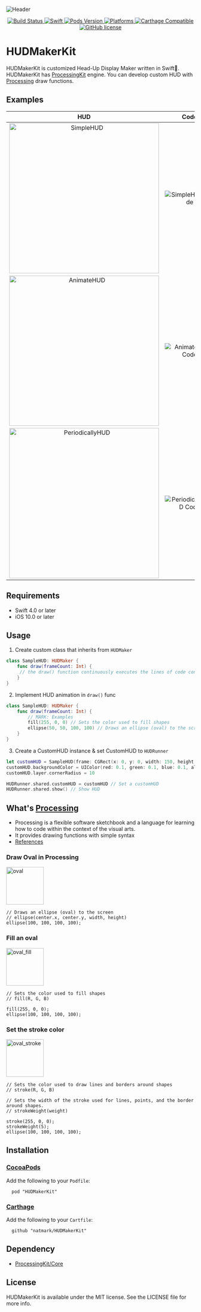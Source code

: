 ![Header](https://github.com/natmark/HUDMakerKit/blob/master/Resources/header.png?raw=true)

<p align="center">
    <a href="https://travis-ci.com/natmark/HUDMakerKit">
        <img src="https://travis-ci.com/natmark/HUDMakerKit.svg?token=nzmukddH8XeX8xpNA4qP&branch=master"
             alt="Build Status">
    </a>
    <a href="https://github.com/apple/swift">
        <img alt="Swift" src="https://img.shields.io/badge/swift-4.0-orange.svg">
    </a>
    <a href="https://cocoapods.org/pods/HUDMakerKit">
        <img src="https://img.shields.io/cocoapods/v/HUDMakerKit.svg?style=flat"
             alt="Pods Version">
    </a>
    <a href="https://github.com/natmark/HUDMakerKit/">
        <img src="https://img.shields.io/cocoapods/p/HUDMakerKit.svg?style=flat"
             alt="Platforms">
    </a>
    <a href="https://github.com/Carthage/Carthage">
        <img src="https://img.shields.io/badge/Carthage-compatible-brightgreen.svg?style=flat"
             alt="Carthage Compatible">
    </a>
    <a href="https://github.com/natmark/Donut/blob/master/LICENSE">
        <img src="https://img.shields.io/badge/license-MIT-brightgreen.svg"
             alt="GitHub license">
    </a>
</p>

# HUDMakerKit
HUDMakerKit is customized Head-Up Display Maker written in Swift🐧.  
HUDMakerKit has [ProcessingKit](https://github.com/natmark/ProcessingKit/) engine. You can develop custom HUD with [Processing](https://processing.org/) draw functions. 

## Examples
|HUD|Code|
|:----:|:------:|
|<img src="https://github.com/natmark/HUDMakerKit/blob/master/Resources/simple.gif?raw=true" alt="SimpleHUD" width="400px">|![SimpleHUD_Code](https://github.com/natmark/HUDMakerKit/blob/master/Resources/simpleHUD.png?raw=true)|
|<img src="https://github.com/natmark/HUDMakerKit/blob/master/Resources/animate.gif?raw=true" alt="AnimateHUD" width="400px">|![AnimateHUD Code](https://github.com/natmark/HUDMakerKit/blob/master/Resources/animateHUD.png?raw=true)|
|<img src="https://github.com/natmark/HUDMakerKit/blob/master/Resources/periodically.gif?raw=true" alt="PeriodicallyHUD" width="400px">|![PeriodicallyHUD Code](https://github.com/natmark/HUDMakerKit/blob/master/Resources/periodicallyHUD.png?raw=true)|

## Requirements
- Swift 4.0 or later
- iOS 10.0 or later

## Usage
1. Create custom class that inherits from `HUDMaker`
```swift
class SampleHUD: HUDMaker {
    func draw(frameCount: Int) {
     // the draw() function continuously executes the lines of code contained inside its block until the program is stopped or noLoop() is called.
    }
}
```

2. Implement HUD animation in `draw()` func
```swift
class SampleHUD: HUDMaker {
    func draw(frameCount: Int) {
        // MARK: Examples
        fill(255, 0, 0) // Sets the color used to fill shapes
        ellipse(50, 50, 100, 100) // Draws an ellipse (oval) to the screen
    }
}
```

3. Create a CustomHUD instance & set CustomHUD to `HUDRunner`
```swift
let customHUD = SampleHUD(frame: CGRect(x: 0, y: 0, width: 150, height: 150)) // Create a new instance
customHUD.backgroundColor = UIColor(red: 0.1, green: 0.1, blue: 0.1, alpha: 0.3)
customHUD.layer.cornerRadius = 10

HUDRunner.shared.customHUD = customHUD // Set a customHUD
HUDRunner.shared.show() // Show HUD
```

## What's [Processing](https://processing.org/)
- Processing is a flexible software sketchbook and a language for learning how to code within the context of the visual arts.
- It provides drawing functions with simple syntax
- [References](https://processing.org/reference/)

### Draw Oval in Processing
<img src="https://github.com/natmark/HUDMakerKit/blob/master/Resources/oval.png" alt="oval" width="100px">

```Processing
// Draws an ellipse (oval) to the screen
// ellipse(center.x, center.y, width, height) 
ellipse(100, 100, 100, 100);
```

### Fill an oval
<img src="https://github.com/natmark/HUDMakerKit/blob/master/Resources/oval_fill.png" alt="oval_fill" width="100px">

```Processing
// Sets the color used to fill shapes
// fill(R, G, B)

fill(255, 0, 0);
ellipse(100, 100, 100, 100);
```

### Set the stroke color
<img src="https://github.com/natmark/HUDMakerKit/blob/master/Resources/oval_stroke.png" alt="oval_stroke" width="100px">

```Processing
// Sets the color used to draw lines and borders around shapes
// stroke(R, G, B)

// Sets the width of the stroke used for lines, points, and the border around shapes.
// strokeWeight(weight)

stroke(255, 0, 0);
strokeWeight(5);
ellipse(100, 100, 100, 100);
```

## Installation
### [CocoaPods](http://cocoadocs.org/docsets/HUDMakerKit/)
Add the following to your `Podfile`:
```
  pod "HUDMakerKit"
```

### [Carthage](https://github.com/Carthage/Carthage)
Add the following to your `Cartfile`:
```
  github "natmark/HUDMakerKit"
```

## Dependency
- [ProcessingKit/Core](https://github.com/natmark/ProcessingKit/)

## License
HUDMakerKit is available under the MIT license. See the LICENSE file for more info.
